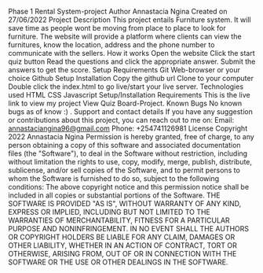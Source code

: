 Phase 1 Rental System-project
Author
Annastacia Ngina
Created on 27/06/2022
Project Description
This project entails Furniture system. It will save time as people wont be moving from place to place to look for furniture. The website will provide a platform where clients can view the furnitures, know the location, address and the phone number to communicate with the sellers. 
How it works
Open the website
Click the start quiz button
Read the questions and click the appropriate answer.
Submit the answers to get the score.
Setup Requirements
Git
Web-browser or your choice
Github
Setup Installation
Copy the github url
Clone to your computer
Double click the index.html to go live/start your live server.
Technologies used
HTML
CSS
Javascript
Setup/Installation Requirements
This is the live link to view my project View Quiz Board-Project.
Known Bugs
No known bugs as of know :) .
Support and contact details
If you have any suggestion or contributions about this project, you can reach out to me on:
Email: annastaciangina96@gmail.com
Phone: +254741126981
License
Copyright 2022 Annastacia Ngina
Permission is hereby granted, free of charge, to any person obtaining a copy of this software and associated documentation files (the "Software"), to deal in the Software without restriction, including without limitation the rights to use, copy, modify, merge, publish, distribute, sublicense, and/or sell copies of the Software, and to permit persons to whom the Software is furnished to do so, subject to the following conditions:
The above copyright notice and this permission notice shall be included in all copies or substantial portions of the Software.
THE SOFTWARE IS PROVIDED "AS IS", WITHOUT WARRANTY OF ANY KIND, EXPRESS OR IMPLIED, INCLUDING BUT NOT LIMITED TO THE WARRANTIES OF MERCHANTABILITY, FITNESS FOR A PARTICULAR PURPOSE AND NONINFRINGEMENT. IN NO EVENT SHALL THE AUTHORS OR COPYRIGHT HOLDERS BE LIABLE FOR ANY CLAIM, DAMAGES OR OTHER LIABILITY, WHETHER IN AN ACTION OF CONTRACT, TORT OR OTHERWISE, ARISING FROM, OUT OF OR IN CONNECTION WITH THE SOFTWARE OR THE USE OR OTHER DEALINGS IN THE SOFTWARE.